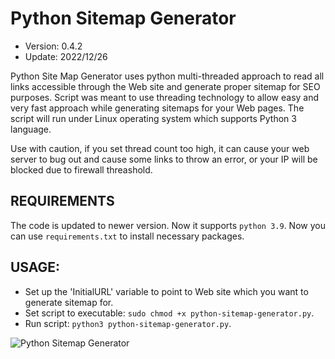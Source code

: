 # Python Sitemap Generator

- Version: 0.4.2
- Update: 2022/12/26

Python Site Map Generator uses python multi-threaded approach to read all links accessible through the Web site and generate proper sitemap for SEO purposes. 
Script was meant to use threading technology to allow easy and very fast approach while generating sitemaps for your Web pages.
The script will run under Linux operating system which supports Python 3 language.

Use with caution, if you set thread count too high, it can cause your web server to bug out and cause some links to throw an error, or your IP will be blocked due to firewall threashold.

## REQUIREMENTS
The code is updated to newer version. Now it supports `python 3.9`. Now you can use `requirements.txt` to install necessary packages.

## USAGE:
- Set up the 'InitialURL' variable to point to Web site which you want to generate sitemap for.
- Set script to executable: `sudo chmod +x python-sitemap-generator.py`.
- Run script: `python3 python-sitemap-generator.py`.

![Python Sitemap Generator](https://raw.github.com/wiejakp/python-sitemap-generator/master/screenshot.png)
